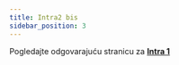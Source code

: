 ```yaml
---
title: Intra2 bis
sidebar_position: 3
---
```


Pogledajte odgovarajuću stranicu za **[Intra 1](/docs/finance-area/declarations/intrastat/create-intrastat1/intra1-bis)**






